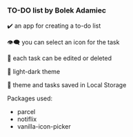 ### TO-DO list by Bolek Adamiec

✔️ an app for creating a to-do list

👁️‍🗨️ you can select an icon for the task

📝 each task can be edited or deleted

🔆 light-dark theme

💾 theme and tasks saved in Local Storage

Packages used:

- parcel
- notiflix
- vanilla-icon-picker
